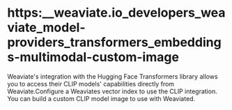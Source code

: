 # https:\_\_weaviate.io_developers_weaviate_model-providers_transformers_embeddings-multimodal-custom-image

Weaviate's integration with the Hugging Face Transformers library allows you to access their CLIP models' capabilities directly from Weaviate.Configure a Weaviates vector index to use the CLIP integration. You can build a custom CLIP model image to use with Weaviated.
